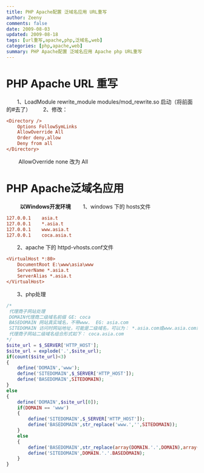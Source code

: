 ```yaml
---
title: PHP Apache配置 泛域名应用 URL重写
author: Zeeny
comments: false
date: 2009-08-03
updated: 2009-08-18
tags: [url重写,apache,php,泛域名,web]
categories: [php,apache,web]
summary: PHP Apache配置 泛域名应用 Apache php URL重写
---
```

# PHP Apache  URL 重写

&emsp;&emsp;1、LoadModule rewrite_module modules/mod_rewrite.so 启动（将前面的#去了）
&emsp;&emsp;2、修改：

```ini
<Directory />
	Options FollowSymLinks
	AllowOverride All
	Order deny,allow
	Deny from all
</Directory>
```

​	&emsp;&emsp;AllowOverride none 改为 All



# PHP Apache泛域名应用

​	&emsp;&emsp; **以Windows开发环境**
&emsp;&emsp;1、windows 下的 hosts文件

```ini
127.0.0.1    asia.t
127.0.0.1    *.asia.t
127.0.0.1    www.asia.t
127.0.0.1    coca.asia.t
```
&emsp;&emsp;2、apache 下的 httpd-vhosts.conf文件

```ini
<VirtualHost *:80>
	DocumentRoot E:\www\asia\www
	ServerName *.asia.t
	ServerAlias *.asia.t
</VirtualHost>
```
&emsp;&emsp;3、php处理

```php
/*
 代理商子网站处理
 DOMAIN代理商二级域名前缀 GE: coca
 BASEDOMAIN 网站真实域名，不带www.  EG: asia.com
 SITEDOMAIN 访问时网站地址，可能是二级域名，可以为： *.asia.com或www.asia.com或asia.com
 代理商子网站二级域名组合形式如下： coca.asia.com
*/
$site_url = $_SERVER['HTTP_HOST'];
$site_url = explode('.',$site_url);
if(count($site_url)<3)
{
	define('DOMAIN','www');
	define('SITEDOMAIN',$_SERVER['HTTP_HOST']);
	define('BASEDOMAIN',SITEDOMAIN);
}
else
{
	define('DOMAIN',$site_url[0]);
	if(DOMAIN == 'www')
	{
		define('SITEDOMAIN',$_SERVER['HTTP_HOST']);
		define('BASEDOMAIN',str_replace('www.','',SITEDOMAIN));
	}
	else
	{
		define('BASEDOMAIN',str_replace(array(DOMAIN.'.',DOMAIN),array('',''),$_SERVER['HTTP_HOST']));
		define('SITEDOMAIN',DOMAIN.'.'.BASEDOMAIN);
	}
}
```